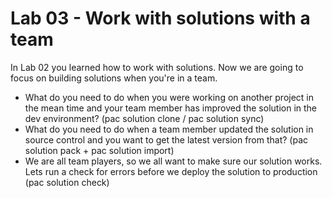 # Lab 03 - Work with solutions with a team

In Lab 02 you learned how to work with solutions. Now we are going to focus on building solutions when you're in a team.

* What do you need to do when you were working on another project in the mean time and your team member has improved the solution in the dev environment? 
(pac solution clone / pac solution sync)
* What do you need to do when a team member updated the solution in source control and you want to get the latest version from that? (pac solution pack + pac solution import)
* We are all team players, so we all want to make sure our solution works. Lets run a check for errors before we deploy the solution to production (pac solution check)